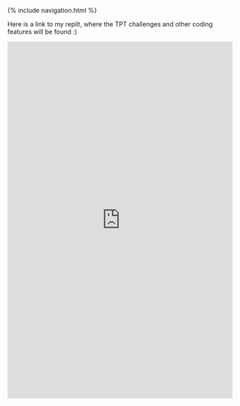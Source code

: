 {% include navigation.html %}


Here is a link to my replit, where the TPT challenges and other coding features will be found :)


<iframe frameborder="0" width="100%" height="800px" src="https://replit.com/@ShreyaAhuja/individual?lite=true#src/menuy.py">
